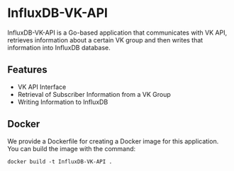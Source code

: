 # InfluxDB-VK-API

InfluxDB-VK-API is a Go-based application that communicates with VK API, retrieves information about a certain VK group and then writes that information into InfluxDB database.

## Features

- VK API Interface
- Retrieval of Subscriber Information from a VK Group
- Writing Information to InfluxDB

## Docker

We provide a Dockerfile for creating a Docker image for this application. You can build the image with the command:

```shell
docker build -t InfluxDB-VK-API .
```